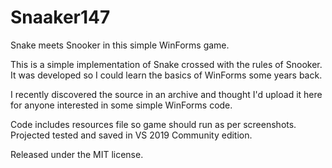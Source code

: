 # Snaaker147
Snake meets Snooker in this simple WinForms game.

This is a simple implementation of Snake crossed with the rules of Snooker.  It was developed so I could learn the basics of WinForms some years back.  

I recently discovered the source in an archive and thought I'd upload it here for anyone interested in some simple WinForms code.

Code includes resources file so game should run as per screenshots.  Projected tested and saved in VS 2019 Community edition.

Released under the MIT license.
